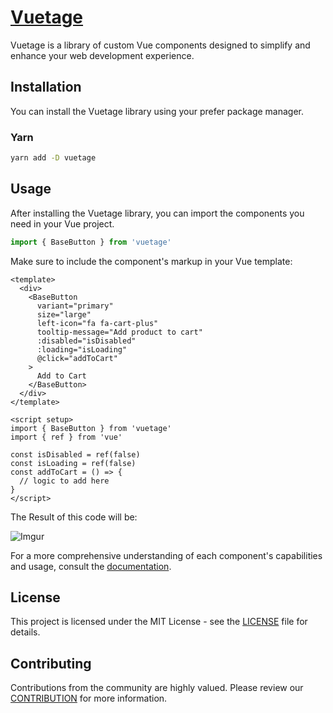 # [Vuetage](https://vuetage.vertocode.com)

Vuetage is a library of custom Vue components designed to simplify and enhance your web development experience.

## Installation

You can install the Vuetage library using your prefer package manager.

### Yarn

```bash
yarn add -D vuetage
```

## Usage

After installing the Vuetage library, you can import the components you need in your Vue project.

```js
import { BaseButton } from 'vuetage'
```

Make sure to include the component's markup in your Vue template:

```vue
<template>
  <div>
    <BaseButton
      variant="primary"
      size="large"
      left-icon="fa fa-cart-plus"
      tooltip-message="Add product to cart"
      :disabled="isDisabled"
      :loading="isLoading"
      @click="addToCart"
    >
      Add to Cart
    </BaseButton>
  </div>
</template>

<script setup>
import { BaseButton } from 'vuetage'
import { ref } from 'vue'

const isDisabled = ref(false)
const isLoading = ref(false)
const addToCart = () => { 
  // logic to add here
}
</script>
```

The Result of this code will be:

![Imgur](https://i.imgur.com/Tn3vkIp.png)

For a more comprehensive understanding of each component's capabilities and usage, consult the [documentation](https://vuetage.vertocode.com).

## License

This project is licensed under the MIT License - see the [LICENSE](LICENSE) file for details.

## Contributing

Contributions from the community are highly valued. Please review our [CONTRIBUTION](docs/CONTRIBUTION.md) for more information.
